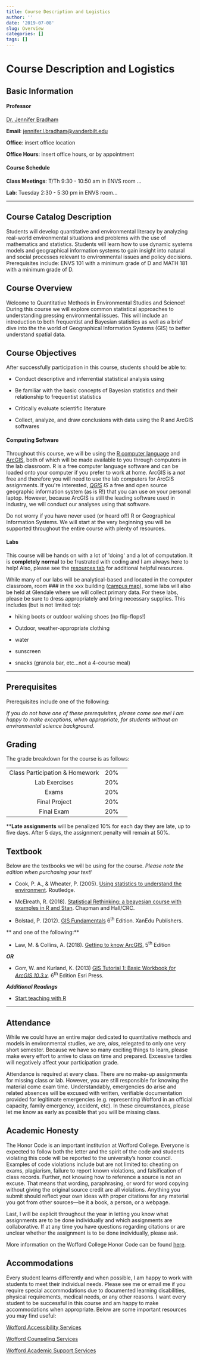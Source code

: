 ```yaml
---
title: Course Description and Logistics
author: ''
date: '2019-07-08'
slug: Overview
categories: []
tags: []
---
```


# **Course Description and Logistics**

## Basic Information

#### Professor
[Dr. Jennifer Bradham](www.jenbradham.com)

**Email**: jennifer.l.bradham@vanderbilt.edu

**Office**: insert office location

**Office Hours**: insert office hours, or by appointment 


#### Course Schedule
**Class Meetings**: T/Th 9:30 - 10:50 am in ENVS room ...

**Lab**: Tuesday 2:30 - 5:30 pm in ENVS room...


---

## Course Catalog Description
Students will develop quantitative and environmental literacy by analyzing real-world environmental situations and problems with the use of mathematics and statistics. Students will learn how to use dynamic systems models and geographical information systems to gain insight into natural and social processes relevant to environmental issues and policy decisions. Prerequisites include: ENVS 101 with a minimum grade of D and MATH 181 with a minimum grade of D.


## Course Overview
Welcome to Quantitative Methods in Environmental Studies and Science! During this course we will explore common statistical approaches to understanding pressing environmental issues. This will include an introduction to both frequentist and Bayesian statistics as well as a brief dive into the the world of Geographical Information Systems (GIS) to better understand spatial data. 



## Course Objectives

After successfully participation in this course, students should be able to:

* Conduct descriptive and inferrential statistical analysis using 

* Be familiar with the basic concepts of Bayesian statistics and their relationship to frequentist statistics

* Critically evaluate scientific literature

* Collect, analyze, and draw conclusions with data using the R and ArcGIS softwares




#### Computing Software
Throughout this course, we will be using the [R computer language](https://www.r-project.org/about.html) and [ArcGIS](https://www.esri.com/en-us/arcgis/about-arcgis/overview), both of which will be made available to you through computers in the lab classroom. R is a free computer language software and can be loaded onto your computer if you prefer to work at home. ArcGIS is a *not* free and therefore you will need to use the lab computers for ArcGIS assignments. If you're interested, [*QGIS*](https://qgis.org/en/site/) *IS* a free and open source geographic information system (as is R!) that you can use on your personal laptop. However, because ArcGIS is still the leading software used in industry, we will conduct our analyses using that software.

Do not worry if you have never used (or heard of!) R or Geographical Information Systems. We will start at the very beginning you will be supported throughout the entire course with plenty of resources. 

#### Labs

This course will be hands on with a lot of 'doing' and a lot of computation. It is **completely normal** to be frustrated with coding and I am always here to help! Also, please see the [resources tab]() for additional helpful resources. 

While many of our labs will be analytical-based and located in the computer classroom, room ### in the xxx building ([campus map](https://www.wofford.edu/Wofford.edu/Documents/About/campusMapApril19.pdf)), some labs will also be held at Glendale where we will collect primary data. For these labs, please be sure to dress appropriately and bring necessary supplies. This includes (but is not limited to):

* hiking boots or outdoor walking shoes (no flip-flops!)

* Outdoor, weather-appropriate clothing

* water

* sunscreen

* snacks (granola bar, etc...not a 4-course meal)


---


## Prerequisites

Prerequisites include one of the following: 

*If you do not have one of these prerequisites, please come see me! I am happy to make exceptions, when appropriate, for students without an environmental science background*.  



## Grading

The grade breakdown for the course is as follows:

|                       |       |      |
|:---------------------:|------:|-----:|
| Class Participation & Homework    | 20%   |      |
| Lab Exercises                     | 20%   |      |
| Exams                             | 20%   |      |
| Final Project                     | 20%   |      |
| Final Exam                        | 20%   |      |


****Late assignments** will be penalized 10% for each day they are late, up to five days. After 5 days, the assignment penalty will remain at 50%.



## Textbook 

Below are the textbooks we will be using for the course. *Please note the edition when purchasing your text!*

* Cook, P. A., & Wheater, P. (2005). [Using statistics to understand the environment](https://www.amazon.com/Statistics-Understand-Environment-Routledge-Introductions/dp/0415198887). Routledge.


* McElreath, R. (2018). [Statistical Rethinking: a beayesian course with examples in R and Stan](https://www.amazon.com/Statistical-Rethinking-Bayesian-Examples-Chapman-ebook-dp-B078SDGFBW/dp/B078SDGFBW/ref=mt_kindle?_encoding=UTF8&me=&qid=). Chapman and Hall/CRC.


* Bolstad, P. (2012). [GIS Fundamentals]() 6<sup>th</sup> Edition. XanEdu Publishers.

** and one of the following:**

* Law, M. & Collins, A. (2018). [Getting to know ArcGIS](https://esripress.esri.com/display/index.cfm?fuseaction=display&websiteID=350&moduleID=0), 5<sup>th</sup> Edition

__*OR*__

* Gorr, W. and Kurland, K. (2013) [GIS Tutorial 1: Basic Workbook *for ArcGIS 10.3.x*](https://www.amazon.com/GIS-Tutorial-Basic-Workbook-Tutorials/dp/1589484568). 6<sup>th</sup> Edition Esri Press.  


__*Additional Readings*__

* [Start teaching with R](http://mosaic-web.org/go/Master-Starting.pdf)



---

## Attendance

While we could have an entire major dedicated to quantitative methods and models in environmental studies, we are, *alas*, relegated to only one very short semester. Because we have so many exciting things to learn, please make every effort to arrive to class on time and prepared. Excessive tardies will negatively affect your participation grade. 

Attendance is required at every class. There are no make-up assignments for missing class or lab. However, you are still responsible for knowing the material come exam time. Understandably, emergencies do arise and related absences will be excused with written, verifiable documentation provided for legitimate emergencies (e.g. representing Wofford in an official capacity, family emergency, accident, etc). In these circumstances, please let me know as early as possible that you will be missing class.



## Academic Honesty

The Honor Code is an important institution at Wofford College. Everyone is expected to follow both the letter and the spirit of the code and students violating this code will be reported to the university’s honor council. Examples of code violations include but are not limited to: cheating on exams, plagiarism, failure to report known violations, and falsification of class records. Further, not knowing how to reference a source is not an excuse. That means that wording, paraphrasing, or word for word copying without giving the original source credit are all violations. Anything you submit should reflect your own ideas with proper citations for any material you got from other sources—be it a book, a person, or a webpage. 

Last, I will be explicit throughout the year in letting you know what assignments are to be done individually and which assignments are collaborative. If at any time you have questions regarding citations or are unclear whether the assignment is to be done individually, please ask. 

More information on the Wofford College Honor Code can be found [here](https://www.wofford.edu/Wofford.edu/Documents/development/Honor%20Code_RightsResp.pdf).


## Accommodations

Every student learns differently and when possible, I am happy to work with students to meet their individual needs. Please see me or email me if you require special accommodations due to documented learning disabilities, physical requirements, medical needs, or any other reasons. I want every student to be successful in this course and am happy to make accommodations when appropriate. Below are some important resources you may find useful:

[Wofford Accessibility Services](https://www.wofford.edu//student-experiences/wellness-center/accessibility)

[Wofford Counseling Services](https://www.wofford.edu/student-experiences/wellness-center/counseling)

[Wofford Academic Support Services](https://www.wofford.edu/academics/support-services/wofford-writing-center)
























